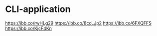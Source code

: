 # CLI-application

https://ibb.co/rwHLg29
https://ibb.co/8ccLJp2
https://ibb.co/6FXQFFS
https://ibb.co/KjcF4Kn
